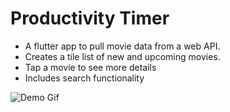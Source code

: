# Productivity Timer

- A flutter app to pull movie data from a web API.
- Creates a tile list of new and upcoming movies.
- Tap a movie to see more details
- Includes search functionality

![Demo Gif](./flu_movies.gif)

